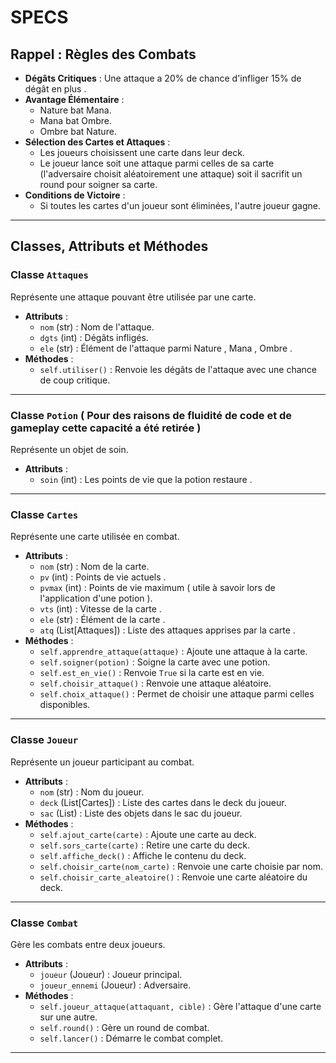 # SPECS

## Rappel : Règles des Combats
- **Dégâts Critiques** : Une attaque a 20% de chance d'infliger 15% de dégât  en plus .
- **Avantage Élémentaire** :
  - Nature bat Mana.
  - Mana bat Ombre.
  - Ombre bat Nature.
- **Sélection des Cartes et Attaques** :
  - Les joueurs choisissent une carte dans leur deck.
  - Le joueur lance soit une attaque parmi celles de sa carte (l'adversaire choisit aléatoirement une attaque) soit il sacrifit un round pour soigner sa carte.
- **Conditions de Victoire** :
  - Si toutes les cartes d'un joueur sont éliminées, l'autre joueur gagne.

---

## Classes, Attributs et Méthodes

### Classe `Attaques`
Représente une attaque pouvant être utilisée par une carte.
- **Attributs** :
  - `nom` (str) : Nom de l'attaque.
  - `dgts` (int) : Dégâts infligés.
  - `ele` (str) : Élément de l'attaque parmi Nature , Mana , Ombre .
- **Méthodes** :
  - `self.utiliser()` : Renvoie les dégâts de l'attaque avec une chance de coup critique.

---

### Classe `Potion` ( Pour des raisons de fluidité de code et de gameplay cette capacité a été retirée )
Représente un objet de soin.
- **Attributs** :
  - `soin` (int) : Les points de vie que la potion restaure .

---

### Classe `Cartes`
Représente une carte utilisée en combat.
- **Attributs** :
  - `nom` (str) : Nom de la carte.
  - `pv` (int) : Points de vie actuels .
  - `pvmax` (int) : Points de vie maximum ( utile à savoir lors de l'application d'une potion ).
  - `vts` (int) : Vitesse de la carte .
  - `ele` (str) : Élément de la carte .
  - `atq` (List[Attaques]) : Liste des attaques apprises par la carte .
- **Méthodes** :
  - `self.apprendre_attaque(attaque)` : Ajoute une attaque à la carte.
  - `self.soigner(potion)` : Soigne la carte avec une potion.
  - `self.est_en_vie()` : Renvoie `True` si la carte est en vie.
  - `self.choisir_attaque()` : Renvoie une attaque aléatoire.
  - `self.choix_attaque()` : Permet de choisir une attaque parmi celles disponibles.

---

### Classe `Joueur`
Représente un joueur participant au combat.
- **Attributs** :
  - `nom` (str) : Nom du joueur.
  - `deck` (List[Cartes]) : Liste des cartes dans le deck du joueur.
  - `sac` (List) : Liste des objets dans le sac du joueur.
- **Méthodes** :
  - `self.ajout_carte(carte)` : Ajoute une carte au deck.
  - `self.sors_carte(carte)` : Retire une carte du deck.
  - `self.affiche_deck()` : Affiche le contenu du deck.
  - `self.choisir_carte(nom_carte)` : Renvoie une carte choisie par nom.
  - `self.choisir_carte_aleatoire()` : Renvoie une carte aléatoire du deck.

---

### Classe `Combat`
Gère les combats entre deux joueurs.
- **Attributs** :
  - `joueur` (Joueur) : Joueur principal.
  - `joueur_ennemi` (Joueur) : Adversaire.
- **Méthodes** :
  - `self.joueur_attaque(attaquant, cible)` : Gère l'attaque d'une carte sur une autre.
  - `self.round()` : Gère un round de combat.
  - `self.lancer()` : Démarre le combat complet.

---
